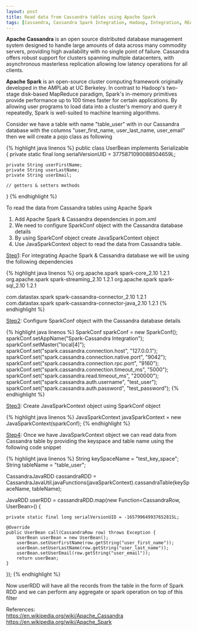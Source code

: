 ```yaml
---
layout: post
title: Read data from Cassandra tables using Apache Spark
tags: [Cassandra, Cassandra Spark Integration, Hadoop, Integration, READ, Spark]
---
```


<strong>Apache Cassandra</strong> is an open source distributed database management system designed to handle large amounts of data across many commodity servers, providing high availability with no single point of failure. Cassandra offers robust support for clusters spanning multiple datacenters, with asynchronous masterless replication allowing low latency operations for all clients.

<strong>Apache Spark</strong> is an open-source cluster computing framework originally developed in the AMPLab at UC Berkeley. In contrast to Hadoop's two-stage disk-based MapReduce paradigm, Spark's in-memory primitives provide performance up to 100 times faster for certain applications. By allowing user programs to load data into a cluster's memory and query it repeatedly, Spark is well-suited to machine learning algorithms.<!--more-->

Consider we have a table with name "table_user" with in our Cassandra database with the columns "user_first_name, user_last_name, user_email" then we will create a pojo class as following

{% highlight java linenos %}
public class UserBean implements Serializable {
    private static final long serialVersionUID = 3775871090088504659L;

    private String userFirstName;
    private String userLastName;
    private String userEmail;

    // getters & setters methods
}
{% endhighlight %}

To read the data from Cassandra tables using Apache Spark

1. Add Apache Spark & Cassandra dependencies in pom.xml
2. We need to configure SparkConf object with the Cassandra database details
3. By using SparkConf object create JavaSparkContext object
4. Use JavaSparkContext object to read the data from Cassandra table.

<span style="text-decoration:underline;">Step1</span>: For integrating Apache Spark & Cassandra database we will be using the following dependencies

{% highlight java linenos %}
<dependency>
    <groupId>org.apache.spark</groupId>
    <artifactId>spark-core_2.10</artifactId>
    <version>1.2.1</version>
</dependency>
<dependency>
    <groupId>org.apache.spark</groupId>
    <artifactId>spark-streaming_2.10</artifactId>
    <version>1.2.1</version>
</dependency>
<dependency>
    <groupId>org.apache.spark</groupId>
    <artifactId>spark-sql_2.10</artifactId>
    <version>1.2.1</version>
</dependency>

<dependency>
    <groupId>com.datastax.spark</groupId>
    <artifactId>spark-cassandra-connector_2.10</artifactId>
    <version>1.2.1</version>
</dependency>
<dependency>
    <groupId>com.datastax.spark</groupId>
    <artifactId>spark-cassandra-connector-java_2.10</artifactId>
    <version>1.2.1</version>
</dependency>
{% endhighlight %}

<span style="text-decoration:underline;">Step2</span>: Configure SparkConf object with the Cassandra database details

{% highlight java linenos %}
SparkConf sparkConf = new SparkConf();
sparkConf.setAppName("Spark-Cassandra Integration");
sparkConf.setMaster("local[4]");
sparkConf.set("spark.cassandra.connection.host", "127.0.0.1");
sparkConf.set("spark.cassandra.connection.native.port", "9042");
sparkConf.set("spark.cassandra.connection.rpc.port", "9160");
sparkConf.set("spark.cassandra.connection.timeout_ms", "5000");
sparkConf.set("spark.cassandra.read.timeout_ms", "200000");
sparkConf.set("spark.cassandra.auth.username", "test_user");
sparkConf.set("spark.cassandra.auth.password", "test_password");
{% endhighlight %}

<span style="text-decoration:underline;">Step3</span>: Create JavaSparkContext object using SparkConf object

{% highlight java linenos %}
JavaSparkContext javaSparkContext = new JavaSparkContext(sparkConf);
{% endhighlight %}

<span style="text-decoration:underline;">Step4</span>: Once we have JavaSparkContext object we can read data from Cassandra table by providing the keyspace and table name using the following code snippet

{% highlight java linenos %}
String keySpaceName = "test_key_space";
String tableName = "table_user";

CassandraJavaRDD<CassandraRow> cassandraRDD = CassandraJavaUtil.javaFunctions(javaSparkContext).cassandraTable(keySpaceName, tableName);

JavaRDD<UserBean> userRDD = cassandraRDD.map(new Function<CassandraRow, UserBean>() {

    private static final long serialVersionUID = -165799649937652815L;

    @Override
    public UserBean call(CassandraRow row) throws Exception {
        UserBean userBean = new UserBean();
        userBean.setUserFirstName(row.getString("user_first_name"));
        userBean.setUserLastName(row.getString("user_last_name"));
        userBean.setUserEmail(row.getString("user_email"));
        return userBean;
    }
});
{% endhighlight %}

Now userRDD will have all the records from the table in the form of Spark RDD and we can perform any aggregate or spark operation on top of this filter

References: <br/>
https://en.wikipedia.org/wiki/Apache_Cassandra <br/>
https://en.wikipedia.org/wiki/Apache_Spark
